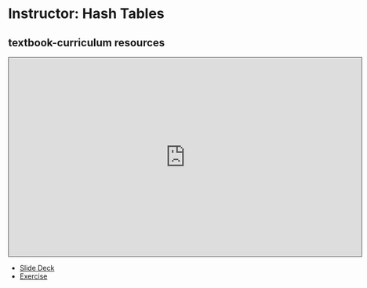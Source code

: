 # Instructor: Hash Tables

## textbook-curriculum resources

<iframe src="https://adaacademy.hosted.panopto.com/Panopto/Pages/Embed.aspx?id=1efbc0a0-fbdd-4324-8428-aadf00cecac3&autoplay=false&offerviewer=true&showtitle=true&showbrand=false&start=0&interactivity=all" height="405" width="720" style="border: 1px solid #464646;" allowfullscreen allow="autoplay"></iframe>


- [Slide Deck](https://docs.google.com/presentation/d/1MBjBhRWt9779iRZQDTIYuVYw-6nywqmBi2JBmamJTt4/edit#slide=id.p)
- [Exercise](https://github.com/Ada-C14/Hashmap)
